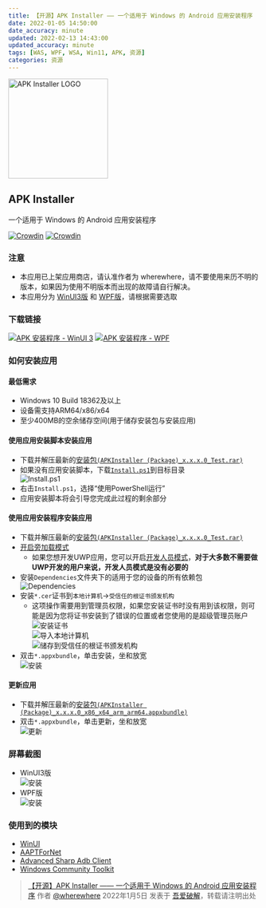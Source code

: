 ```yaml
---
title: 【开源】APK Installer —— 一个适用于 Windows 的 Android 应用安装程序
date: 2022-01-05 14:50:00
date_accuracy: minute
updated: 2022-02-13 14:43:00
updated_accuracy: minute
tags: [WAS, WPF, WSA, Win11, APK, 资源]
categories: 资源
---
```

<img alt="APK Installer LOGO" src="https://github.com/user-attachments/assets/5ebcccb0-c607-41d3-8ffc-8481cfe3dba2" width="200px" style="display: inline;" />

## APK Installer

一个适用于 Windows 的 Android 应用安装程序

<a href="https://crowdin.com/project/APKInstaller"><img class="badge" src="https://badges.crowdin.net/APKInstaller/localized.svg" alt="Crowdin"></a> <a href="https://crowdin.com/project/APK-Installer-Classic"><img class="badge" src="https://badges.crowdin.net/APK-Installer-Classic/localized.svg" alt="Crowdin"></a>

### 注意

- 本应用已上架应用商店，请认准作者为 wherewhere，请不要使用来历不明的版本，如果因为使用不明版本而出现的故障请自行解决。
- 本应用分为 [WinUI3版](https://github.com/Paving-Base/APK-Installer) 和 [WPF版](https://github.com/Paving-Base/APK-Installer-Classic)，请根据需要选取

### 下载链接

<p><a href="https://www.microsoft.com/store/apps/9P2JFQ43FPPG" title="APK 安装程序 - WinUI 3"><img class="badge" src="https://img.shields.io/badge/download-下载-magenta.svg?label=APK 安装程序 - WinUI 3&logo=Microsoft&style=for-the-badge&color=11a2f8" alt="APK 安装程序 - WinUI 3"></a> <a href="https://www.microsoft.com/store/apps/9N3HJLJP8V15" title="APK 安装程序 - WPF"><img class="badge" src="https://img.shields.io/badge/download-下载-magenta.svg?label=APK 安装程序 - WPF&logo=Microsoft&style=for-the-badge&color=11a2f8" alt="APK 安装程序 - WPF"></a></p>

### 如何安装应用

#### 最低需求

- Windows 10 Build 18362及以上
- 设备需支持ARM64/x86/x64
- 至少400MB的空余储存空间(用于储存安装包与安装应用)

#### 使用应用安装脚本安装应用

<style>
  img.badge {
    margin-bottom: 0 !important;
    display: inline;
  }
</style>
<!--more-->

- 下载并解压最新的[安装包`(APKInstaller (Package)_x.x.x.0_Test.rar)`](https://github.com/Paving-Base/APK-Installer/releases/latest "下载安装包")
- 如果没有应用安装脚本，下载[`Install.ps1`](Install.ps1)到目标目录  
  ![Install.ps1](https://github.com/user-attachments/assets/6df30106-bb17-498c-b9bb-3e5b24cb9d0c)
- 右击`Install.ps1`，选择“使用PowerShell运行”
- 应用安装脚本将会引导您完成此过程的剩余部分

#### 使用应用安装程序安装应用

- 下载并解压最新的[安装包`(APKInstaller (Package)_x.x.x.0_Test.rar)`](https://github.com/Paving-Base/APK-Installer/releases/latest "下载安装包")
- [开启旁加载模式](https://www.windowscentral.com/how-enable-windows-10-sideload-apps-outside-store)
  - 如果您想开发UWP应用，您可以开启[开发人员模式](https://docs.microsoft.com/zh-cn/windows/uwp/get-started/enable-your-device-for-development)，**对于大多数不需要做UWP开发的用户来说，开发人员模式是没有必要的**
- 安装`Dependencies`文件夹下的适用于您的设备的所有依赖包  
  ![Dependencies](https://github.com/user-attachments/assets/b07dbd77-cf7a-4e36-afc3-2b010438699a)
- 安装`*.cer`证书到`本地计算机`→`受信任的根证书颁发机构`
  - 这项操作需要用到管理员权限，如果您安装证书时没有用到该权限，则可能是因为您将证书安装到了错误的位置或者您使用的是超级管理员账户  
    ![安装证书](https://github.com/user-attachments/assets/6eaf930d-efe4-44d9-bca0-f47d440b0b41)  
    ![导入本地计算机](https://github.com/user-attachments/assets/8fe96c0b-a733-4098-afe7-d22d03131280)  
    ![储存到受信任的根证书颁发机构](https://github.com/user-attachments/assets/f083a0eb-1740-4130-9bcf-906f3df51f3a)
- 双击`*.appxbundle`，单击安装，坐和放宽  
  ![安装](https://github.com/user-attachments/assets/c295ec21-828d-4349-a736-15338e6977df)

#### 更新应用

- 下载并解压最新的[安装包`(APKInstaller (Package)_x.x.x.0_x86_x64_arm_arm64.appxbundle)`](https://github.com/Paving-Base/APK-Installer/releases/latest "下载安装包")
- 双击`*.appxbundle`，单击更新，坐和放宽  
  ![更新](https://github.com/user-attachments/assets/83dd8d6a-5558-4f5f-bb79-384c51bb0b8f)

### 屏幕截图

- WinUI3版  
  ![安装](https://github.com/user-attachments/assets/48b27291-2907-43c3-93a6-7a8a31e47d56)
- WPF版  
  ![安装](https://github.com/user-attachments/assets/f16090de-cb5d-4905-9aec-490977373061)

### 使用到的模块

- [WinUI](https://github.com/microsoft/microsoft-ui-xaml "WinUI")
- [AAPTForNet](https://github.com/canheo136/QuickLook.Plugin.ApkViewer "AAPTForNet")
- [Advanced Sharp Adb Client](https://github.com/yungd1plomat/AdvancedSharpAdbClient "Advanced Sharp Adb Client")
- [Windows Community Toolkit](https://github.com/CommunityToolkit/WindowsCommunityToolkit "Windows Community Toolkit")

> [【开源】APK Installer —— 一个适用于 Windows 的 Android 应用安装程序](https://www.52pojie.cn/thread-1571754-1-1.html) 作者 [@wherewhere](https://www.52pojie.cn/home.php?mod=space&uid=1092941) 2022年1月5日 发表于 [吾爱破解](https://www.52pojie.cn)，转载请注明出处
